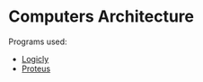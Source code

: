 # Computers Architecture
Programs used: 
  * [Logicly](https://logic.ly/)
  * [Proteus](https://www.labcenter.com/education/)
